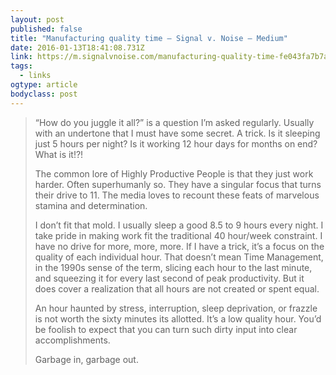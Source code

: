 ```yaml
---
layout: post 
published: false 
title: "Manufacturing quality time — Signal v. Noise — Medium" 
date: 2016-01-13T18:41:08.731Z 
link: https://m.signalvnoise.com/manufacturing-quality-time-fe043fa7b7a1#.41pvzmdss 
tags:
  - links
ogtype: article 
bodyclass: post 
---
```


> “How do you juggle it all?” is a question I’m asked regularly. Usually with an undertone that I must have some secret. A trick. Is it sleeping just 5 hours per night? Is it working 12 hour days for months on end? What is it!?!
> 
> The common lore of Highly Productive People is that they just work harder. Often superhumanly so. They have a singular focus that turns their drive to 11. The media loves to recount these feats of marvelous stamina and determination.
> 
> I don’t fit that mold. I usually sleep a good 8.5 to 9 hours every night. I take pride in making work fit the traditional 40 hour/week constraint. I have no drive for more, more, more.
If I have a trick, it’s a focus on the quality of each individual hour. That doesn’t mean Time Management, in the 1990s sense of the term, slicing each hour to the last minute, and squeezing it for every last second of peak productivity. But it does cover a realization that all hours are not created or spent equal.
> 
> An hour haunted by stress, interruption, sleep deprivation, or frazzle is not worth the sixty minutes its allotted. It’s a low quality hour. You’d be foolish to expect that you can turn such dirty input into clear accomplishments. 
> 
> Garbage in, garbage out.